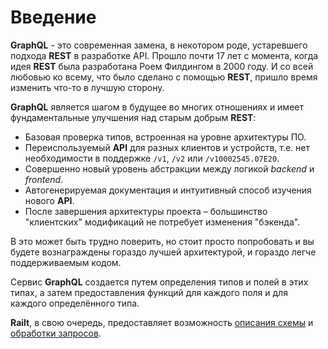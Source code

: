 # Введение

**GraphQL** - это современная замена, в некотором роде, устаревшего подхода 
**REST** в разработке API. Прошло почти 17 лет с момента, когда идея **REST** была 
разработана Роем Филдингом в 2000 году. И со всей любовью ко всему, что было сделано
с помощью **REST**, пришло время изменить что-то в лучшую сторону.
 
**GraphQL** является шагом в будущее во многих отношениях и имеет фундаментальные 
улучшения над старым добрым **REST**:

- Базовая проверка типов, встроенная на уровне архитектуры ПО.
- Переиспользуемый **API** для разных клиентов и устройств, 
т.е. нет необходимости в поддержке `/v1`, `/v2` или `/v10002545.07E20`.
- Совершенно новый уровень абстракции между логикой _backend_ и _frontend_.
- Автогенерируемая документация и интуитивный способ изучения нового **API**.
- После завершения архитектуры проекта – большинство "клиентских" модификаций не потребует изменения "бэкенда".

В это может быть трудно поверить, но стоит просто попробовать и вы будете вознаграждены гораздо лучшей архитектурой, 
и гораздо легче поддерживаемым кодом.

Сервис **GraphQL** создается путем определения типов и полей в этих типах, 
а затем предоставления функций для каждого поля и для каждого определённого типа.

**Railt**, в свою очередь, предоставляет возможность [описания схемы](/graphql) и [обработки запросов](/http).
